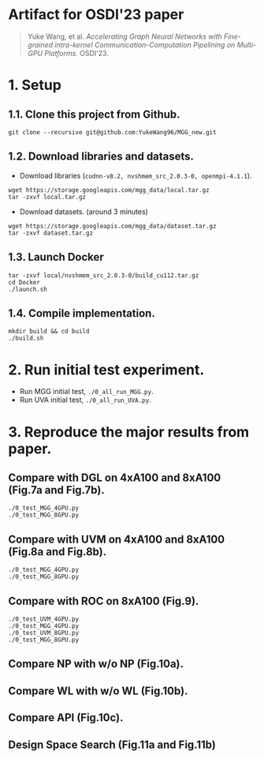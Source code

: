 # Artifact for OSDI'23 paper 
> Yuke Wang, et al. *Accelerating Graph Neural Networks with Fine-grained intra-kernel Communication-Computation Pipelining on Multi-GPU Platforms.* OSDI'23.

# 1. Setup

## 1.1. Clone this project from Github.
```
git clone --recursive git@github.com:YukeWang96/MGG_new.git
```

## 1.2. Download libraries and datasets.
+ Download libraries (`cudnn-v8.2, nvshmem_src_2.0.3-0, openmpi-4.1.1`).
```
wget https://storage.googleapis.com/mgg_data/local.tar.gz
tar -zxvf local.tar.gz
```
+ Download datasets. (around 3 minutes)
```
wget https://storage.googleapis.com/mgg_data/dataset.tar.gz
tar -zxvf dataset.tar.gz
```

## 1.3. Launch Docker 
```
tar -zxvf local/nvshmem_src_2.0.3-0/build_cu112.tar.gz 
cd Docker 
./launch.sh
```

## 1.4. Compile implementation.
```
mkdir build && cd build
./build.sh
```
# 2. Run initial test experiment.
+ Run MGG initial test, `./0_all_run_MGG.py`.
+ Run UVA initial test, `./0_all_run_UVA.py`.


# 3. Reproduce the major results from paper.

## Compare with DGL on 4xA100 and 8xA100 (Fig.7a and Fig.7b).
```
./0_test_MGG_4GPU.py
./0_test_MGG_8GPU.py
```

## Compare with UVM on 4xA100 and 8xA100 (Fig.8a and Fig.8b).
```
./0_test_MGG_4GPU.py
./0_test_MGG_8GPU.py
```

## Compare with ROC on 8xA100 (Fig.9).
```
./0_test_UVM_4GPU.py
./0_test_MGG_4GPU.py
./0_test_UVM_8GPU.py
./0_test_MGG_8GPU.py
```

## Compare NP with w/o NP (Fig.10a).


## Compare WL with w/o WL (Fig.10b).


## Compare API (Fig.10c).


## Design Space Search (Fig.11a and Fig.11b)